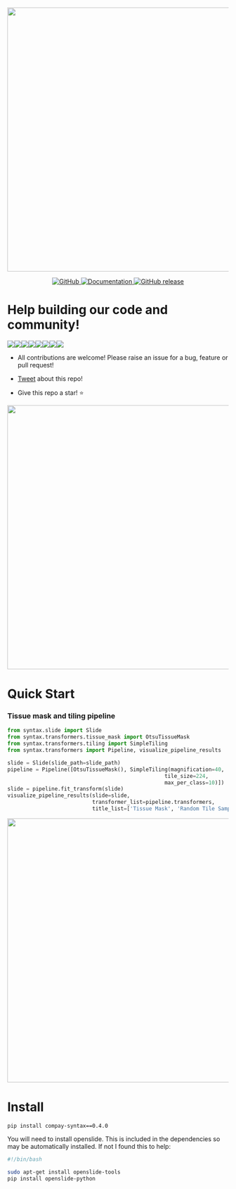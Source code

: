 <p align="center">
    <br>
    <img src="https://raw.githubusercontent.com/jgamper/compay-syntax/master/docs/source/imgs/syntax_logo_text.png?token=ADDZO4PH6CJSK5XTSC2ZLXK6ZPXRY" width="600"/>
    <br>
<p>
<p align="center">
    <a href="https://github.com/jgamper/compay-syntax/blob/master/LICENSE">
        <img alt="GitHub" src="https://img.shields.io/github/license/jgamper/compay-syntax.svg?color=blue">
    </a>
    <a href="https://jgamper.github.io/compay-syntax/">
        <img alt="Documentation" src="https://img.shields.io/website/http/jgamper.github.io/syntax.svg?down_color=red&down_message=offline&up_message=online">
    </a>
    <a href="https://github.com/jgamper/compay-syntax/releases">
        <img alt="GitHub release" src="https://img.shields.io/github/release/jgamper/compay-syntax.svg">
    </a>
</p>

# Help building our code and community!

[![](https://sourcerer.io/fame/jgamper/jgamper/compay-syntax/images/0)](https://sourcerer.io/fame/jgamper/jgamper/compay-syntax/links/0)[![](https://sourcerer.io/fame/jgamper/jgamper/compay-syntax/images/1)](https://sourcerer.io/fame/jgamper/jgamper/compay-syntax/links/1)[![](https://sourcerer.io/fame/jgamper/jgamper/compay-syntax/images/2)](https://sourcerer.io/fame/jgamper/jgamper/compay-syntax/links/2)[![](https://sourcerer.io/fame/jgamper/jgamper/compay-syntax/images/3)](https://sourcerer.io/fame/jgamper/jgamper/compay-syntax/links/3)[![](https://sourcerer.io/fame/jgamper/jgamper/compay-syntax/images/4)](https://sourcerer.io/fame/jgamper/jgamper/compay-syntax/links/4)[![](https://sourcerer.io/fame/jgamper/jgamper/compay-syntax/images/5)](https://sourcerer.io/fame/jgamper/jgamper/compay-syntax/links/5)[![](https://sourcerer.io/fame/jgamper/jgamper/compay-syntax/images/6)](https://sourcerer.io/fame/jgamper/jgamper/compay-syntax/links/6)[![](https://sourcerer.io/fame/jgamper/jgamper/compay-syntax/images/7)](https://sourcerer.io/fame/jgamper/jgamper/compay-syntax/links/7)

* All contributions are welcome! Please raise an issue for a bug, feature or pull request!

* <a href="https://twitter.com/share?" class="twitter-share-button" data-text="Check out compay-syntax for custom computational pathology pipelines! " data-url="https://github.com/jgamper/compay-syntax" data-show-count="false">Tweet</a> about this repo!

* Give this repo a star! :star:

<p align="center">
    <img src="https://raw.githubusercontent.com/jgamper/compay-syntax/master/docs/source/imgs/star_syntax.png?token=ADDZO4PH6CJSK5XTSC2ZLXK6ZPXRY" width="600"/>
<p>

# Quick Start

### Tissue mask and tiling pipeline
```python
from syntax.slide import Slide
from syntax.transformers.tissue_mask import OtsuTissueMask
from syntax.transformers.tiling import SimpleTiling
from syntax.transformers import Pipeline, visualize_pipeline_results

slide = Slide(slide_path=slide_path)
pipeline = Pipeline([OtsuTissueMask(), SimpleTiling(magnification=40,
                                                  tile_size=224,
                                                  max_per_class=10)])
slide = pipeline.fit_transform(slide)
visualize_pipeline_results(slide=slide,
                           transformer_list=pipeline.transformers,
                           title_list=['Tissue Mask', 'Random Tile Sampling'])
```
<p align="center">
    <img src="https://raw.githubusercontent.com/jgamper/compay-syntax/master/docs/source/imgs/simple_pipeline.png?token=ADDZO4ISOOTTRG4MMPNYCXS6ZPXPS" width="600"/>
<p>

# Install

`pip install compay-syntax==0.4.0`

You will need to install openslide. This is included in the dependencies so may be automatically installed. If not I found this to help:

```bash
#!/bin/bash

sudo apt-get install openslide-tools
pip install openslide-python
```
